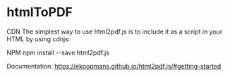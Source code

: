 # htmlToPDF



CDN
The simplest way to use html2pdf.js is to include it as a script in your HTML by using cdnjs:
<script src="https://cdnjs.cloudflare.com/ajax/libs/html2pdf.js/0.10.1/html2pdf.bundle.min.js" integrity="sha512-GsLlZN/3F2ErC5ifS5QtgpiJtWd43JWSuIgh7mbzZ8zBps+dvLusV+eNQATqgA/HdeKFVgA5v3S/cIrLF7QnIg==" crossorigin="anonymous" referrerpolicy="no-referrer"></script>


NPM
npm install --save html2pdf.js

Documentation:
https://ekoopmans.github.io/html2pdf.js/#getting-started

